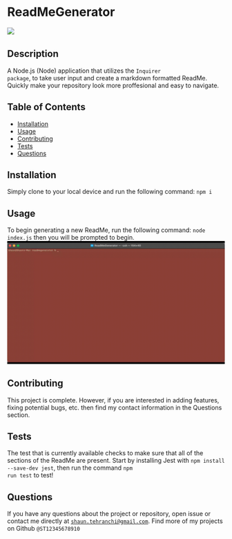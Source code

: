 # ReadMeGenerator
<img src="https://img.shields.io/badge/License-MIT-blue.svg">

## Description
 A Node.js (Node) application that utilizes the <code>Inquirer package</code>, to take user input and create a markdown formatted ReadMe. Quickly make your repository look more proffesional and easy to navigate. 
## Table of Contents
- [Installation](#installation)
- [Usage](#usage)
- [Contributing](#contributing)
- [Tests](#tests)
- [Questions](#questions)
## Installation
Simply clone to your local device and run the following command: <code>npm i</code>
## Usage
 To begin generating a new ReadMe, run the following command: <code>node index.js</code> then you will be prompted to begin.
 ![Alt Text](./readmegendemo.gif)
## Contributing
 This project is complete. However, if you are interested in adding features, fixing potential bugs, etc. then find my contact information in the Questions section.
## Tests
 The test that is currently available checks to make sure that all of the sections of the ReadMe are present. Start by installing Jest with <code>npm install --save-dev jest</code>, then run the command <code>npm run test</code> to test!
## Questions
If you have any questions about the project or repository, open issue or contact me directly at <code>shaun.tehranchi@gmail.com</code>. Find more of my projects on Github <code>@ST12345678910</code>
 
